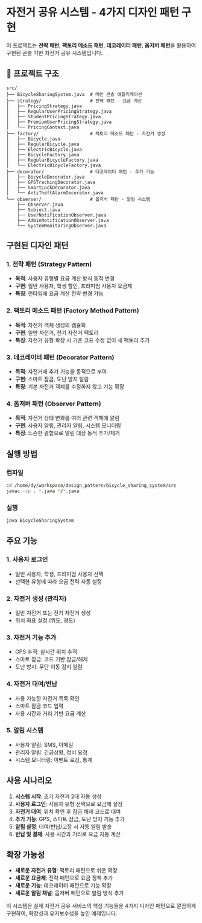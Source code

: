 # 자전거 공유 시스템 - 4가지 디자인 패턴 구현

이 프로젝트는 **전략 패턴**, **팩토리 메소드 패턴**, **데코레이터 패턴**, **옵저버 패턴**을 활용하여 구현된 콘솔 기반 자전거 공유 시스템입니다.

## 📁 프로젝트 구조

```
src/
├── BicycleSharingSystem.java  # 메인 콘솔 애플리케이션
├── strategy/                  # 전략 패턴 - 요금 계산
│   ├── PricingStrategy.java
│   ├── RegularUserPricingStrategy.java
│   ├── StudentPricingStrategy.java
│   ├── PremiumUserPricingStrategy.java
│   └── PricingContext.java
├── factory/                   # 팩토리 메소드 패턴 - 자전거 생성
│   ├── Bicycle.java
│   ├── RegularBicycle.java
│   ├── ElectricBicycle.java
│   ├── BicycleFactory.java
│   ├── RegularBicycleFactory.java
│   └── ElectricBicycleFactory.java
├── decorator/                 # 데코레이터 패턴 - 추가 기능
│   ├── BicycleDecorator.java
│   ├── GPSTrackingDecorator.java
│   ├── SmartLockDecorator.java
│   └── AntiTheftAlarmDecorator.java
└── observer/                  # 옵저버 패턴 - 알림 시스템
    ├── Observer.java
    ├── Subject.java
    ├── UserNotificationObserver.java
    ├── AdminNotificationObserver.java
    └── SystemMonitoringObserver.java
```

##  구현된 디자인 패턴

### 1. 전략 패턴 (Strategy Pattern)
- **목적**: 사용자 유형별 요금 계산 방식 동적 변경
- **구현**: 일반 사용자, 학생 할인, 프리미엄 사용자 요금제
- **특징**: 런타임에 요금 계산 전략 변경 가능

### 2. 팩토리 메소드 패턴 (Factory Method Pattern)
- **목적**: 자전거 객체 생성의 캡슐화
- **구현**: 일반 자전거, 전기 자전거 팩토리
- **특징**: 자전거 유형 확장 시 기존 코드 수정 없이 새 팩토리 추가

### 3. 데코레이터 패턴 (Decorator Pattern)
- **목적**: 자전거에 추가 기능을 동적으로 부여
- **구현**: 스마트 잠금, 도난 방지 알람
- **특징**: 기본 자전거 객체를 수정하지 않고 기능 확장

### 4. 옵저버 패턴 (Observer Pattern)
- **목적**: 자전거 상태 변화를 여러 관련 객체에 알림
- **구현**: 사용자 알림, 관리자 알림, 시스템 모니터링
- **특징**: 느슨한 결합으로 알림 대상 동적 추가/제거

## 실행 방법

### 컴파일
```bash
cd /home/dy/workspace/design_pattern/bicycle_sharing_system/src
javac -cp . *.java */*.java
```

### 실행
```bash
java BicycleSharingSystem
```

## 주요 기능

### 1. 사용자 로그인
- 일반 사용자, 학생, 프리미엄 사용자 선택
- 선택한 유형에 따라 요금 전략 자동 설정

### 2. 자전거 생성 (관리자)
- 일반 자전거 또는 전기 자전거 생성
- 위치 좌표 설정 (위도, 경도)

### 3. 자전거 기능 추가
- GPS 추적: 실시간 위치 추적
- 스마트 잠금: 코드 기반 잠금/해제
- 도난 방지: 무단 이동 감지 알람

### 4. 자전거 대여/반납
- 사용 가능한 자전거 목록 확인
- 스마트 잠금 코드 입력
- 사용 시간과 거리 기반 요금 계산

### 5. 알림 시스템
- 사용자 알림: SMS, 이메일
- 관리자 알림: 긴급상황, 정비 요청
- 시스템 모니터링: 이벤트 로깅, 통계

## 사용 시나리오

1. **시스템 시작**: 초기 자전거 2대 자동 생성
2. **사용자 로그인**: 사용자 유형 선택으로 요금제 설정
3. **자전거 대여**: 위치 확인 후 잠금 해제 코드로 대여
4. **추가 기능**: GPS, 스마트 잠금, 도난 방지 기능 추가
5. **알림 설정**: 대여/반납/고장 시 자동 알림 발송
6. **반납 및 결제**: 사용 시간과 거리로 요금 자동 계산

## 확장 가능성

- **새로운 자전거 유형**: 팩토리 패턴으로 쉬운 확장
- **새로운 요금제**: 전략 패턴으로 요금 정책 추가
- **새로운 기능**: 데코레이터 패턴으로 기능 확장
- **새로운 알림 채널**: 옵저버 패턴으로 알림 방식 추가


이 시스템은 실제 자전거 공유 서비스의 핵심 기능들을 4가지 디자인 패턴으로 깔끔하게 구현하여, 확장성과 유지보수성을 높인 예제입니다.